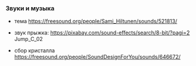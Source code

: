 
### Звуки и музыка

* тема
https://freesound.org/people/Sami_Hiltunen/sounds/521813/ 

* звук прыжка:
https://pixabay.com/sound-effects/search/8-bit/?pagi=2
Jump_C_02

* сбор кристалла
https://freesound.org/people/SoundDesignForYou/sounds/646672/